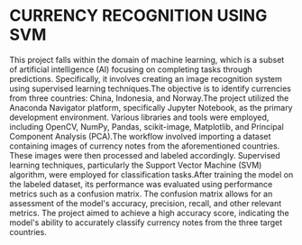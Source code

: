 # CURRENCY RECOGNITION USING SVM

<P>
This project falls within the domain of machine learning, which is a subset of artificial intelligence (AI) focusing on completing tasks through predictions. Specifically, it involves creating an image recognition system using supervised learning techniques.The objective is to identify currencies from three countries: China, Indonesia, and Norway.The project utilized the Anaconda Navigator platform, specifically Jupyter Notebook, as the primary development environment. Various libraries and tools were employed, including OpenCV, NumPy, Pandas, scikit-image, Matplotlib, and Principal Component Analysis (PCA).The workflow involved importing a dataset containing images of currency notes from the aforementioned countries. These images were then processed and labeled accordingly. Supervised learning techniques, particularly the Support Vector Machine (SVM) algorithm, were employed for classification tasks.After training the model on the labeled dataset, its performance was evaluated using performance metrics such as a confusion matrix. The confusion matrix allows for an assessment of the model's accuracy, precision, recall, and other relevant metrics. The project aimed to achieve a high accuracy score, indicating the model's ability to accurately classify currency notes from the three target countries.
</P>
